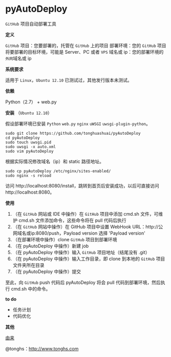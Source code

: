 pyAutoDeploy
============
`GitHub` 项目自动部署工具


**定义**

`GitHub` 项目：您要部署的，托管在 `GitHub` 上的项目
部署环境：您的 `GitHub` 项目将要部署的目标环境，可能是 Server、PC 或者 `VPS`
域名或 ip：您的部署环境的`外网`域名或 ip


**系统要求**

适用于 `Linux`，`Ubuntu 12.10` 已测试过，其他发行版本未测试。

**依赖**

Python（2.7） + web.py

**安装** （`Ubuntu 12.10`）

假设部署环境已安装 `Python` `web.py` `nginx` `uWSGI` `uwsgi-plugin-python`。

    sudo git clone https://github.com/tonghuashuai/pyAutoDeploy
    cd pyAutoDeploy
    sudo touch uwsgi.pid
    sudo uwsgi -x auto.xml
    sudo vim pyAutoDeploy

根据实际情况修改域名（ip）和 static 路径地址。

    sudo cp pyAutoDeploy /etc/nginx/sites-enabled/
    sudo nginx -s reload

访问 http://localhost:8080/install，跳转到首页后安装成功，以后可直接访问 http://localhost:8080。

**使用**

1. （在 `GitHub` 网站或 IDE 中操作）在 `GitHub` 项目中添加 cmd.sh 文件，可维护 cmd.sh 文件添加命令，这些命令将在 pull 代码后执行
1. （在 `GitHub` 网站中操作）在 GitHub 项目中设置 WebHook URL：http://公网域名或ip:8080/push，Payload version 选择 'Payload version'
1. （在部署环境中操作）clone `GitHub` 项目到部署环境
1. （在 pyAutoDeploy 中操作）新建 job
1. （在 pyAutoDeploy 中操作）输入 `GitHub` 项目地址（结尾没有 .git）
1. （在 pyAutoDeploy 中操作）输入工作目录，即 clone 到本地的 `GitHub` 项目文件夹所在目录
1. （在 pyAutoDeploy 中操作）提交

至此，向 `GitHub` push 代码后 pyAutoDeploy 将会 pull 代码到部署环境，然后执行 cmd.sh 中的命令。

**to do**
* 任务计划
* 代码优化

**其他**


[由来](http://tonghs.com/2013/11/21/pyAutoDeploy-%E7%94%B1%E6%9D%A5/)

@tonghs：http://www.tonghs.com
